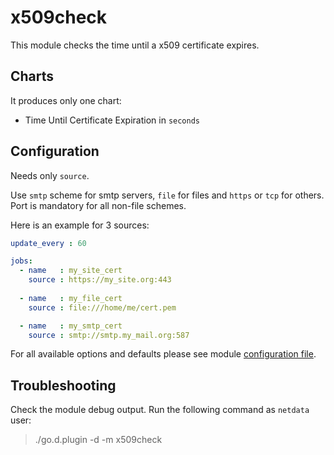 # x509check

This module checks the time until a x509 certificate expires.

## Charts

It produces only one chart:

-   Time Until Certificate Expiration in `seconds`
 
## Configuration

Needs only `source`.

Use `smtp` scheme for smtp servers, `file` for files and `https` or `tcp` for others. Port is mandatory for all non-file schemes.

Here is an example for 3 sources:

```yaml
update_every : 60

jobs:
  - name   : my_site_cert
    source : https://my_site.org:443
    
  - name   : my_file_cert
    source : file:///home/me/cert.pem

  - name   : my_smtp_cert
    source : smtp://smtp.my_mail.org:587
```

For all available options and defaults please see module [configuration file](https://github.com/netdata/go.d.plugin/blob/master/config/go.d/x509check.conf).

## Troubleshooting

Check the module debug output. Run the following command as `netdata` user:

> ./go.d.plugin -d -m x509check
